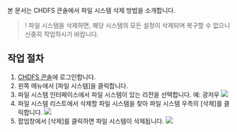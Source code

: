 본 문서는 CHDFS 콘솔에서 파일 시스템 삭제 방법을 소개합니다. 

>! 파일 시스템을 삭제하면, 해당 시스템의 모든 설정이 삭제되며 복구할 수 없으니 신중히 작업하시기 바랍니다.  
>

## 작업 절차

1. [CHDFS 콘솔](https://console.cloud.tencent.com/chdfs)에 로그인합니다. 
2. 왼쪽 메뉴에서 [파일 시스템]을 클릭합니다. 
3. 파일 시스템 인터페이스에서 파일 시스템이 있는 리전을 선택합니다. 예: 광저우 
![](https://main.qcloudimg.com/raw/2c18a7162590fcb9987683c4dc61f645.png)
4. 파일 시스템 리스트에서 삭제할 파일 시스템을 찾아 파일 시스템 우측의 [삭제]를 클릭합니다. 
![](https://main.qcloudimg.com/raw/60e6105d99fb7f1d822bada410e5f4fc.png)
5. 팝업창에서 [삭제]를 클릭하면 파일 시스템이 삭제됩니다. 
![](https://main.qcloudimg.com/raw/93ccec68eca953784ef53107ce8feb96.png)



